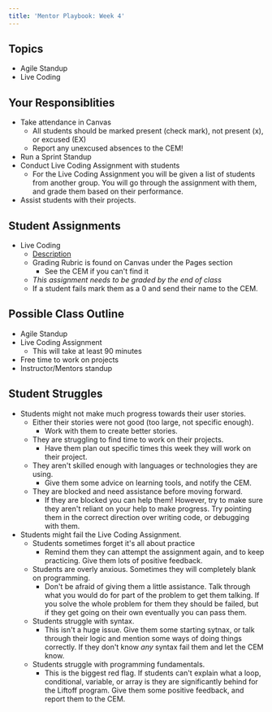 ```yaml
---
title: 'Mentor Playbook: Week 4'
---
```


## Topics
* Agile Standup
* Live Coding

## Your Responsiblities
* Take attendance in Canvas
    * All students should be marked present (check mark), not present (x), or excused (EX)
    * Report any unexcused absences to the CEM!
* Run a Sprint Standup
* Conduct Live Coding Assignment with students
    * For the Live Coding Assignment you will be given a list of students from another group. You will go through the assignment with them, and grade them based on their performance.
* Assist students with their projects.

## Student Assignments
* Live Coding
    * [Description](../../../assignments/live-coding/)
    * Grading Rubric is found on Canvas under the Pages section
        * See the CEM if you can't find it
    * *This assignment needs to be graded by the end of class*
    * If a student fails mark them as a 0 and send their name to the CEM.

## Possible Class Outline
* Agile Standup
* Live Coding Assignment
    * This will take at least 90 minutes
* Free time to work on projects
* Instructor/Mentors standup

## Student Struggles
* Students might not make much progress towards their user stories.
    * Either their stories were not good (too large, not specific enough).
        * Work with them to create better stories.
    * They are struggling to find time to work on their projects.
        * Have them plan out specific times this week they will work on their project.
    * They aren't skilled enough with languages or technologies they are using.
        * Give them some advice on learning tools, and notify the CEM.
    * They are blocked and need assistance before moving forward.
        * If they are blocked you can help them! However, try to make sure they aren't reliant on your help to make progress. Try pointing them in the correct direction over writing code, or debugging with them.
* Students might fail the Live Coding Assignment.
    * Students sometimes forget it's all about practice
        * Remind them they can attempt the assignment again, and to keep practicing. Give them lots of positive feedback.
    * Students are overly anxious. Sometimes they will completely blank on programming.
        * Don't be afraid of giving them a little assistance. Talk through what you would do for part of the problem to get them talking. If you solve the whole problem for them they should be failed, but if they get going on their own eventually you can pass them.
    * Students struggle with syntax.
        * This isn't a huge issue. Give them some starting sytnax, or talk through their logic and mention some ways of doing things correctly. If they don't know *any* syntax fail them and let the CEM know.
    * Students struggle with programming fundamentals.
        * This is the biggest red flag. If students can't explain what a loop, conditional, variable, or array is they are significantly behind for the Liftoff program. Give them some positive feedback, and report them to the CEM.
